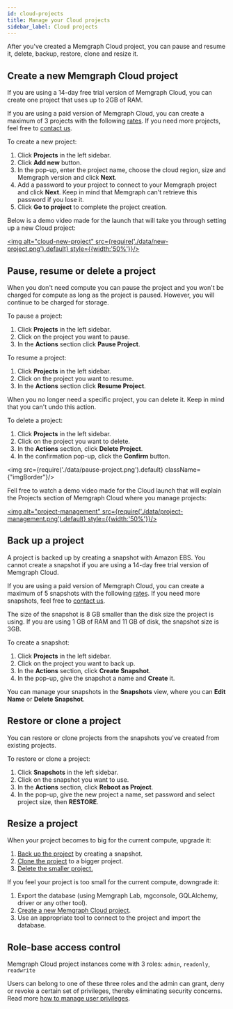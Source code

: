 ```yaml
---
id: cloud-projects
title: Manage your Cloud projects
sidebar_label: Cloud projects
---
```


After you've created a Memgraph Cloud project, you can pause and resume it,
delete, backup, restore, clone and resize it.

## Create a new Memgraph Cloud project

If you are using a 14-day free trial version of Memgraph Cloud, you can create
one project that uses up to 2GB of RAM. 

If you are using a paid version of Memgraph Cloud, you can create a maximum of 3
projects with the following [rates](payment). If you need more projects, feel
free to [contact us](/help-center). 

To create a new project:

1. Click **Projects** in the left sidebar.
2. Click **Add new** button.
3. In the pop-up, enter the project name, choose the cloud region, size and
   Memgraph version and click **Next**.
4. Add a password to your project to connect to your Memgraph project and click
   **Next**. Keep in mind that Memgraph can't retrieve this password if you lose
   it. 
5. Click **Go to project** to complete the project creation.

Below is a demo video made for the launch that will take you through setting up
a new Cloud project: 

[<img alt="cloud-new-project" src={require('./data/new-project.png').default} style={{width:'50%'}}/>](https://youtu.be/Tt5KPKylU8k?t=774 "How to create Cloud project")

## Pause, resume or delete a project

When you don't need compute you can pause the project and you won't be charged
for compute as long as the project is paused. However, you will continue to be
charged for storage.

To pause a project:
1. Click **Projects** in the left sidebar.
2. Click on the project you want to pause.
3. In the **Actions** section click **Pause Project**.

To resume a project:
1. Click **Projects** in the left sidebar.
2. Click on the project you want to resume.
3. In the **Actions** section click **Resume Project**.

When you no longer need a specific project, you can delete it. Keep in mind that
you can't undo this action.

To delete a project:
1. Click **Projects** in the left sidebar.
2. Click on the project you want to delete.
3. In the **Actions** section, click **Delete Project**.
4. In the confirmation pop-up, click the **Confirm** button.

<img src={require('./data/pause-project.png').default} className={"imgBorder"}/>

Fell free to watch a demo video made for the Cloud launch that will explain
the Projects section of Memgraph Cloud where you manage projects: 

[<img alt="project-management" src={require('./data/project-management.png').default} style={{width:'50%'}}/>](https://youtu.be/Tt5KPKylU8k?t=1029 "Projects section")

## Back up a project

A project is backed up by creating a snapshot with Amazon EBS. You cannot create
a snapshot if you are using a 14-day free trial version of Memgraph Cloud.

If you are using a paid version of Memgraph Cloud, you can create a maximum of 5
snapshots with the following [rates](payment). If you need more snapshots, feel
free to [contact us](/help-center). 

The size of the snapshot is 8 GB smaller than the disk size the project is
using. If you are using 1 GB of RAM and 11 GB of disk, the snapshot size is 3GB. 

To create a snapshot:
1. Click **Projects** in the left sidebar.
2. Click on the project you want to back up.
3. In the **Actions** section, click **Create Snapshot**.
4. In the pop-up, give the snapshot a name and **Create** it.

You can manage your snapshots in the **Snapshots** view, where you can **Edit
Name** or **Delete Snapshot**.

## Restore or clone a project

You can restore or clone projects from the snapshots you've created from
existing projects.

To restore or clone a project:
1. Click **Snapshots** in the left sidebar.
2. Click on the snapshot you want to use.
3. In the **Actions** section, click **Reboot as Project**.
4. In the pop-up, give the new project a name, set password and select project
   size, then **RESTORE**.
   
## Resize a project

When your project becomes to big for the current compute, upgrade it:

1. [Back up the project](#back-up-a-project) by creating a snapshot.
2. [Clone the project](#restore-or-clone-a-project) to a bigger project.
3. [Delete the smaller project.](#pause-resume-or-delete-a-project)

If you feel your project is too small for the current compute, downgrade it:
1. Export the database (using Memgraph Lab, mgconsole, GQLAlchemy, driver or any
other tool).
2. [Create a new Memgraph Cloud project](#create-a-new-memgraph-cloud-project).
3. Use an appropriate tool to connect to the project and import the database.

## Role-base access control

Memgraph Cloud project instances come with 3 roles: `admin`, `readonly`,
`readwrite`

Users can belong to one of these three roles and the admin can grant, deny or
revoke a certain set of privileges, thereby eliminating security concerns.
Read more [how to manage user
privileges](/docs/memgraph/how-to-guides/manage-user-privileges).